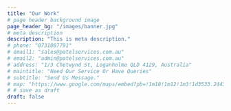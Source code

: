 ```yaml
---
title: "Our Work"
# page header background image
page_header_bg: "/images/banner.jpg"
# meta description
description: "This is meta description."
# phone: "0731087791"
# email1: "sales@patelservices.com.au"
# email2: "admin@patelservices.com.au"
# address: "1/3 Chetwynd St, Loganholme QLD 4129, Australia"
# maintitle: "Need Our Service Or Have Queries"
# subtitle: "Send Us Message."
# map: "https://www.google.com/maps/embed?pb=!1m18!1m12!1m3!1d3533.2443631985684!2d153.18481091472802!3d-27.67884133225582!2m3!1f0!2f0!3f0!3m2!1i1024!2i768!4f13.1!3m3!1m2!1s0x6b9141f174b3a45d%3A0x4ed34687a3fb1de4!2s1%2F3%20Chetwynd%20St%2C%20Loganholme%20QLD%204129%2C%20Australia!5e0!3m2!1sen!2sin!4v1627575424303!5m2!1sen!2sin"
# # save as draft
draft: false
---
```



